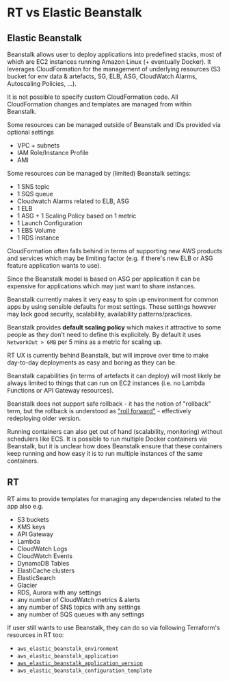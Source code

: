 # RT vs Elastic Beanstalk

## Elastic Beanstalk

Beanstalk allows user to deploy applications into predefined stacks, most of which are EC2 instances
running Amazon Linux (+ eventually Docker). It leverages CloudFormation for the management of underlying
resources (S3 bucket for env data & artefacts, SG, ELB, ASG, CloudWatch Alarms, Autoscaling Policies, ...).

It is not possible to specify custom CloudFormation code. All CloudFormation changes and templates are managed
from within Beanstalk.

Some resources can be managed outside of Beanstalk and IDs provided via optional settings

 - VPC + subnets
 - IAM Role/Instance Profile
 - AMI

Some resources *can* be managed by (limited) Beanstalk settings:

 - 1 SNS topic
 - 1 SQS queue
 - Cloudwatch Alarms related to ELB, ASG
 - 1 ELB
 - 1 ASG + 1 Scaling Policy based on 1 metric
 - 1 Launch Configuration
 - 1 EBS Volume
 - 1 RDS instance

CloudFormation often falls behind in terms of supporting new AWS products and services
which may be limiting factor (e.g. if there's new ELB or ASG feature application wants to use).

Since the Beanstalk model is based on ASG per application it can be expensive for applications
which may just want to share instances.

Beanstalk currently makes it very easy to spin up environment for common apps by using sensible defaults
for most settings. These settings however may lack good security, scalability, availability patterns/practices.

Beanstalk provides **default scaling policy** which makes it attractive to some people as they don't need to define this explicitely.
By default it uses `NetworkOut > 6MB` per 5 mins as a metric for scaling up.

RT UX is currently behind Beanstalk, but will improve over time to make day-to-day deployments
as easy and boring as they can be.

Beanstalk capabilities (in terms of artefacts it can deploy) will most likely be always limited to things
that can run on EC2 instances (i.e. no Lambda Functions or API Gateway resources).

Beanstalk does not support safe rollback - it has the notion of "rollback" term, but
the rollback is understood as ["roll forward"](http://support.beanstalkapp.com/article/843-how-can-i-rollback-a-deployment-to-a-previous-revision) - effectively redeploying older version.

Running containers can also get out of hand (scalability, monitoring) without schedulers like ECS.
It is possible to run multiple Docker containers via Beanstalk, but it is unclear how does Beanstalk
ensure that these containers keep running and how easy it is to run multiple instances of the same containers.

## RT

RT aims to provide templates for managing any dependencies related to the app also e.g.

 - S3 buckets
 - KMS keys
 - API Gateway
 - Lambda
 - CloudWatch Logs
 - CloudWatch Events
 - DynamoDB Tables
 - ElastiCache clusters
 - ElasticSearch
 - Glacier
 - RDS, Aurora with any settings
 - any number of CloudWatch metrics & alerts
 - any number of SNS topics with any settings
 - any number of SQS queues with any settings

If user still wants to use Beanstalk, they can do so via following Terraform's resources in RT too:

 - `aws_elastic_beanstalk_environment`
 - `aws_elastic_beanstalk_application`
 - [`aws_elastic_beanstalk_application_version`](https://github.com/hashicorp/terraform/pull/5770)
 - `aws_elastic_beanstalk_configuration_template`
